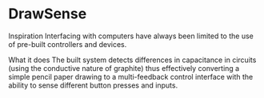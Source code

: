 # DrawSense
Inspiration
Interfacing with computers have always been limited to the use of pre-built controllers and devices.

What it does
The built system detects differences in capacitance in circuits (using the conductive nature of graphite) thus effectively converting a simple pencil paper drawing to a multi-feedback control interface with the ability to sense different button presses and inputs.
